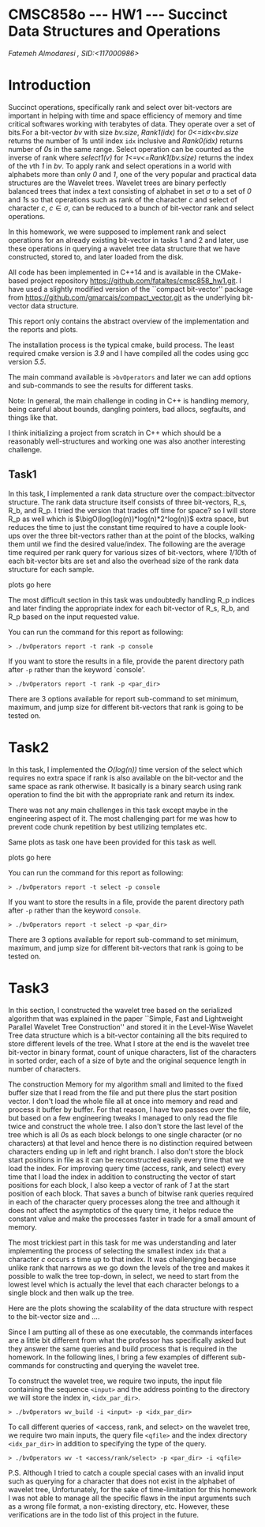 CMSC858o --- HW1 --- Succinct Data Structures and Operations
========================================

*Fatemeh Almodaresi , SID:<117000986>*

# Introduction
Succinct operations, specifically rank and select over bit-vectors are important in helping with time and space efficiency 
of memory and time critical softwares working with terabytes of data.
They operate over a set of bits.For a bit-vector *bv* with size *bv.size*, *Rank1(idx)* for *0<=idx<bv.size*
returns the number of *1*s until index `idx` inclusive and *Rank0(idx)* returns number of *0*s in the same range.
Select operation can be counted as the inverse of rank where *select1(v)* for *1<=v<=Rank1(bv.size)* returns the index of the *v*th *1* in *bv*.
To apply rank and select operations in a world with alphabets more than only *0* and *1*, one of the very popular
and practical data structures are the Wavelet trees. Wavelet trees are binary perfectly balanced trees
that index a text consisting of alphabet in set $\sigma$ to a set of *0* and *1*s so that operations such as rank of the character *c*
and select of character *c*, $c \in \sigma$, can be reduced to a bunch of bit-vector rank and select operations.


In this homework, we were supposed to implement rank and select operations for an already existing bit-vector in tasks 1 and 2
and later, use these operations in querying a wavelet tree data structure that we have constructed, stored to, and later loaded from the disk.

All code has been implemented in C++14 and is available in the CMake-based project repository https://github.com/fataltes/cmsc858_hw1.git.
I have used a slightly modified version of the ``compact bit-vector'' package from https://github.com/gmarcais/compact_vector.git as the underlying bit-vector data structure.

This report only contains the abstract overview of the implementation and the reports and plots.

The installation process is the typical cmake, build process. The least required cmake version is *3.9*
and I have compiled all the codes using gcc version *5.5*.

The main command available is `>bvOperators` and later we can add options and sub-commands to see the results for different tasks.

Note: In general, the main challenge in coding in C++ is handling memory, being careful about bounds, dangling pointers, bad allocs, segfaults, and things like that.

I think initializing a project from scratch in C++ which should be a reasonably well-structures and working one was also another interesting challenge.


## Task1
In this task, I implemented a rank data structure over the compact::bitvector structure.
The rank data structure itself consists of three bit-vectors, R_s, R_b, and R_p. I tried the version that
trades off time for space? so I will store R_p as well which is $\bigO(log(log(n))*log(n)*2^log(n))$ extra space,
but reduces the time to just the constant time required to have a couple look-ups over the three bit-vectors
rather than at the point of the blocks, walking them until we find the desired value/index.
The following are the average time required per rank query for various sizes of bit-vectors,
where *1/10*th of each bit-vector bits are set and also the overhead size of the rank data structure for each sample.


plots go here



The most difficult section in this task was undoubtedly handling R_p indices and later finding the appropriate index
for each bit-vector of R_s, R_b, and R_p based on the input requested value.

You can run the command for this report as following:
```
> ./bvOperators report -t rank -p console
```
If you want to store the results in a file, provide the parent directory path after `-p` rather than the keyword `console'.
```
> ./bvOperators report -t rank -p <par_dir>
```
There are 3 options available for report sub-command to set minimum, maximum, and jump size for different bit-vectors that rank is going to be tested on.

# Task2
In this task, I implemented the *O(log(n))* time version of the select which requires no extra space
if rank is also available on the bit-vector and the same space as rank otherwise. It basically is
a binary search using rank operation to find the bit with the appropriate rank and return its index.

There was not any main challenges in this task except maybe in the engineering aspect of it.
The most challenging part for me was how to prevent code chunk repetition by best utilizing templates
etc.

Same plots as task one have been provided for this task as well.


plots go here



You can run the command for this report as following:
```
> ./bvOperators report -t select -p console
```
If you want to store the results in a file, provide the parent directory path after `-p` rather than the keyword `console`.
```
> ./bvOperators report -t select -p <par_dir>
```
There are 3 options available for report sub-command to set minimum, maximum, and jump size for different bit-vectors that rank is going to be tested on.

# Task3
In this section, I constructed the wavelet tree based on the serialized algorithm that was explained in the paper
``Simple, Fast and Lightweight Parallel Wavelet Tree Construction'' and stored it in the Level-Wise Wavelet Tree data structure
which is a bit-vector containing all the bits required to store different levels of the tree.
What I store at the end is the wavelet tree bit-vector in binary format, count of unique characters, list of the characters in sorted order,
each of a size of byte and the original sequence length in number of characters.

The construction Memory for my algorithm small and limited to the fixed buffer size that I read from the file and put there
plus the start position vector. I don't load the whole file all at once into memory and read and process it buffer by buffer.
For that reason, I have two passes over the file, but based on a few engineering tweaks I managed to only read the file twice and
construct the whole tree. I also don't store the last level of the tree which is all *0*s as each block
belongs to one single character (or no characters) at that level and hence there is no distinction required between
characters ending up in left and right branch. I also don't store the block start positions in file as it can be
reconstructed easily every time that we load the index.
For improving query time (access, rank, and select) every time that I load the index in addition to constructing
the vector of start positions for each block, I also keep a vector of rank of *1* at the start position of
each block. That saves a bunch of bitwise rank queries required in each of the character query processes
along the tree and although it does not affect the asymptotics of the query time, it helps reduce the constant
value and make the processes faster in trade for a small amount of memory.

The most trickiest part in this task for me was understanding and later implementing the process of
selecting the smallest index `idx` that a character *c* occurs *s* time up to that index.
It was challenging because unlike rank that narrows as we go down the levels of the tree
and makes it possible to walk the tree top-down, in select, we need to start from the lowest level
which is actually the level that each character belongs to a single block and then walk up the tree.

Here are the plots showing the scalability of the data structure with respect to the bit-vector size
and ....


Since I am putting all of these as one executable, the commands interfaces are a little bit
different from what the professor has specifically asked but they answer the same queries and
build process that is required in the homework.
In the following lines, I bring a few examples of different sub-commands for constructing and querying the wavelet tree.

To construct the wavelet tree, we require two inputs, the input file containing the sequence `<input>`
and the address pointing to the directory we will store the index in, `<idx_par_dir>`.

```
> ./bvOperators wv_build -i <input> -p <idx_par_dir>
```

To call different queries of <access, rank, and select> on the wavelet tree,
we require two main inputs, the query file `<qfile>` and the index directory `<idx_par_dir>`
in addition to specifying the type of the query.
```
> ./bvOperators wv -t <access/rank/select> -p <par_dir> -i <qfile>
```

P.S. Although I tried to catch a couple special cases with an invalid input
such as querying for a character that does not exist in the alphabet of wavelet tree,
Unfortunately, for the sake of time-limitation for this homework I was not able to manage all the
specific flaws in the input arguments such as a wrong file format, a non-existing directory, etc.
However, these verifications are in the todo list of this project in the future.